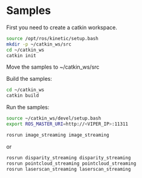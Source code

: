 # Samples

First you need to create a catkin workspace.

```bash
source /opt/ros/kinetic/setup.bash
mkdir -p ~/catkin_ws/src
cd ~/catkin_ws
catkin init
```

Move the samples to ~/catkin_ws/src

Build the samples:

```bash
cd ~/catkin_ws
catkin build
```

Run the samples:

```bash
source ~/catkin_ws/devel/setup.bash
export ROS_MASTER_URI=http://<VIPER_IP>:11311

rosrun image_streaming image_streaming

```
or

```bash
rosrun disparity_streaming disparity_streaming
rosrun pointcloud_streaming pointcloud_streaming
rosrun laserscan_streaming laserscan_streaming
```
